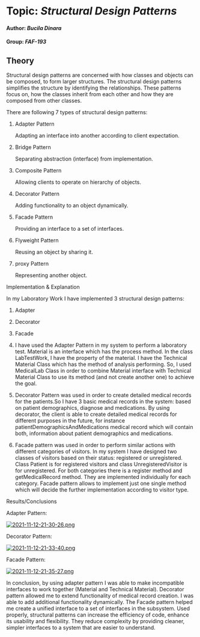 # Topic: *Structural Design Patterns*
#### Author: *Bucila Dinara*
#### Group: *FAF-193*
## Theory
Structural design patterns are concerned with how classes and objects can be composed, to form larger structures.
The structural design patterns simplifies the structure by identifying the relationships.
These patterns focus on, how the classes inherit from each other and how they are composed from other classes.

There are following 7 types of structural design patterns:

1. Adapter Pattern
   
   Adapting an interface into another according to client expectation.
   
2. Bridge Pattern
   
   Separating abstraction (interface) from implementation.
   
3. Composite Pattern
   
   Allowing clients to operate on hierarchy of objects.
   
4. Decorator Pattern

   Adding functionality to an object dynamically.

5. Facade Pattern

   Providing an interface to a set of interfaces.  

6. Flyweight Pattern

   Reusing an object by sharing it.

7. proxy Pattern

   Representing another object.

Implementation & Explanation

In my Laboratory Work I have implemented 3 structural design patterns:

1. Adapter
2. Decorator
3. Facade


1. I have used the Adapter Pattern in my system to perform a laboratory test. Material is an interface which has the process method. In the class LabTestWork, I have the
   property of the material. I have the Technical Material Class which has the method of analysis performing. So, I used MedicalLab Class
   in order to combine Material interface with Technical Material Class to use its method (and not create another one) to achieve the goal.


2. Decorator Pattern was used in order to create detailed medical records for the patients.So I have 3 basic medical records in the system:
   based on patient demographics, diagnose and medications. By using decorator, the client is able to create detailed medical records for different purposes in the future, for instance
   patientDemographicsAndMedications medical record which will contain both, information about patient demographics and medications.
   

3. Facade pattern was used in order to perform similar actions  with different categories of visitors. In my system I have designed two classes of visitors based 
   on their status: registered or unregistered. Class Patient is for registered visitors and class UnregisteredVisitor is for unregistered. For both categories there is a register method and 
   getMedicalRecord method. They are implemented individually for each category. Facade pattern allows to implement just one single method which will decide the further implementation according to visitor type.


Results/Conclusions

Adapter Pattern:

[![2021-11-12-21-30-26.png](https://i.postimg.cc/ZRhrnY4r/2021-11-12-21-30-26.png)](https://postimg.cc/8FtFnSF5)

Decorator Pattern:

[![2021-11-12-21-33-40.png](https://i.postimg.cc/tJcJ1DWL/2021-11-12-21-33-40.png)](https://postimg.cc/tnhpw3r5)

Facade Pattern:

[![2021-11-12-21-35-27.png](https://i.postimg.cc/5tpxYnMn/2021-11-12-21-35-27.png)](https://postimg.cc/SX20HLRM)


In conclusion, by using adapter pattern I was able to make incompatible interfaces to work together (Material and Technical Material). 
Decorator pattern allowed me to extend functionality of medical record creation. I was able to add additional functionality dynamically.
The Facade pattern helped me create a unified interface to a set of interfaces in the subsystem.
Used properly, structural patterns can increase the efficiency of code, enhance its usability and flexibility. They reduce complexity by providing cleaner, simpler interfaces to a system that are easier to understand.
